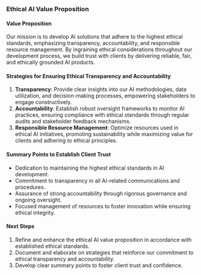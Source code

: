 

### Ethical AI Value Proposition

#### Value Proposition
Our mission is to develop AI solutions that adhere to the highest ethical standards, emphasizing transparency, accountability, and responsible resource management. By ingraining ethical considerations throughout our development process, we build trust with clients by delivering reliable, fair, and ethically grounded AI products.

#### Strategies for Ensuring Ethical Transparency and Accountability
1. **Transparency**: Provide clear insights into our AI methodologies, data utilization, and decision-making processes, empowering stakeholders to engage constructively.
2. **Accountability**: Establish robust oversight frameworks to monitor AI practices, ensuring compliance with ethical standards through regular audits and stakeholder feedback mechanisms.
3. **Responsible Resource Management**: Optimize resources used in ethical AI initiatives, promoting sustainability while maximizing value for clients and adhering to ethical principles.

#### Summary Points to Establish Client Trust
- Dedication to maintaining the highest ethical standards in AI development.
- Commitment to transparency in all AI-related communications and procedures.
- Assurance of strong accountability through rigorous governance and ongoing oversight.
- Focused management of resources to foster innovation while ensuring ethical integrity.

#### Next Steps
1. Refine and enhance the ethical AI value proposition in accordance with established ethical standards.
2. Document and elaborate on strategies that reinforce our commitment to ethical transparency and accountability.
3. Develop clear summary points to foster client trust and confidence.